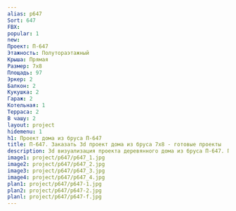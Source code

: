 ```yaml
---
alias: p647
Sort: 647
FBX: 
popular: 1
new: 
Проект: П-647
Этажность: Полутораэтажный
Крыша: Прямая
Размер: 7х8
Площадь: 97
Эркер: 2
Балкон: 2
Кукушка: 2
Гараж: 2
Котельная: 1
Терраса: 2
В чашу: 2
layout: project
hidemenu: 1
h1: Проект дома из бруса П-647
title: П-647. Заказать 3d проект дома из бруса 7х8 - готовые проекты
description: 3d визуализация проекта деревянного дома из бруса П-647. Площадь 97 м2, размер 7х8. Вы можете внести любые изменения в проект.
image1: project/p647/p647_1.jpg
image2: project/p647/p647_2.jpg
image3: project/p647/p647_3.jpg
image4: project/p647/p647_4.jpg
plan1: project/p647/p647-1.jpg
plan2: project/p647/p647-2.jpg
planl: project/p647/p647-f.jpg
---
```

